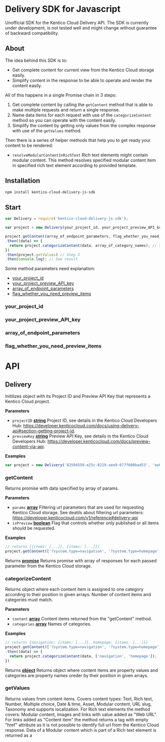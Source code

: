 # Delivery SDK for Javascript

Unofficial SDK for the Kentico Cloud Delivery API. The SDK is currently under development, is not tested well and might change without guarantee of backward compatibility.

## About

The idea behind this SDK is to:

-   Get complete content for current view from the Kentico Cloud storage easily.
-   Simplify content in the response to be able to operate and render the content easily.

All of this happens in a single Promise chain in 3 steps:

1.  Get complete content by calling the `getContent` method that is able to make multiple requests and return a single response.
2.  Name data items for each request with use of the `categorizeContent` method so you can operate with the content easily.
3.  Simplify the content by getting only values from the complex response with use of the `getValues` method.

Then there is a series of helper methods that help you to get ready your content to be rendered:

-   `resolveModularContentInRichText` Rich text elements might contain modular content. This method resolves specified modular content item in specified rich text element according to provided template.

## Installation

```sh
npm install kentico-cloud-delivery-js-sdk
```

## Start

```javascript
var Delivery = require('kentico-cloud-delivery-js-sdk');

var project = new Delivery(your_project_id, your_project_preview_API_key);

project.getContent(array_of_endpoint_parameters, flag_whether_you_need_preview_items) // Step 1
.then((data) => {
  return project.categorizeContent(data, array_of_category_names); // Step 2
})
.then(project.getValues) // Step 3
.then(console.log); // See result
```

Some method parameters need explanation:

-   [your_project_id](#your_project_id)
-   [your_project_preview_API_key](#your_project_preview_API_key)
-   [array_of_endpoint_parameters](#array_of_endpoint_parameters)
-   [flag_whether_you_need_preview_items](#flag_whether_you_need_preview_items)

### <a name="your_project_id"></a>your_project_id

### <a name="your_project_preview_API_key"></a>your_project_preview_API_key

### <a name="array_of_endpoint_parameters"></a>array_of_endpoint_parameters

### <a name="flag_whether_you_need_preview_items"></a>flag_whether_you_need_preview_items

# API

<!-- Generated by documentation.js. Update this documentation by updating the source code. -->

## Delivery

Initilizes object with its Project ID and Preview API Key that represents a Kentico Cloud project.

**Parameters**

-   `projectID` **[string](https://developer.mozilla.org/en-US/docs/Web/JavaScript/Reference/Global_Objects/String)** Project ID, see details in the Kentico Cloud Developers Hub: <https://developer.kenticocloud.com/docs/using-delivery-api#section-getting-project-id>.
-   `previewKey` **[string](https://developer.mozilla.org/en-US/docs/Web/JavaScript/Reference/Global_Objects/String)** Preview API Key, see details in the Kentico Cloud Developers Hub: <https://developer.kenticocloud.com/docs/preview-content-via-api>.

**Examples**

```javascript
var project = new Delivery('82594550-e25c-8219-aee9-677f600bad53', 'ew0KICAiYWxnIjo...QvV8puicXQ');
```

### getContent

Returns promise with data specified by array of params.

**Parameters**

-   `params` **[array](https://developer.mozilla.org/en-US/docs/Web/JavaScript/Reference/Global_Objects/Array)** Filtering url parameters that are used for requesting Kentico Cloud storage. See deatils about filtering url parameters: <https://developer.kenticocloud.com/v1/reference#delivery-api>
-   `isPreview` **[boolean](https://developer.mozilla.org/en-US/docs/Web/JavaScript/Reference/Global_Objects/Boolean)** Flag that controls whether only published or all items should be requested.

**Examples**

```javascript
// returns [{items: [...]}, {items: [...]}]
project.getContent(['?system.type=navigation', '?system.type=homepage'], false)
```

Returns **[promise](https://developer.mozilla.org/en-US/docs/Web/JavaScript/Reference/Global_Objects/Promise)** Returns promise with array of responses for each passed parameter from the Kentico Cloud storage.

### categorizeContent

Returns object where each content item is assigned to one category according to their position in given arrays. Number of content items and categories must match.

**Parameters**

-   `content` **[array](https://developer.mozilla.org/en-US/docs/Web/JavaScript/Reference/Global_Objects/Array)** Content items returned from the "getContent" method.
-   `categories` **[array](https://developer.mozilla.org/en-US/docs/Web/JavaScript/Reference/Global_Objects/Array)** Names of categories.

**Examples**

```javascript
// returns {navigation: {items: [...]}, homepage: {items: [...]}}
project.getContent(['?system.type=navigation', '?system.type=homepage'], false)
.then((data) => {
  return project.categorizeContent(data, ['navigation', 'homepage']);
})
```

Returns **[object](https://developer.mozilla.org/en-US/docs/Web/JavaScript/Reference/Global_Objects/Object)** Returns object where content items are property values and categories are property names oreder by their position in given arrays.

### getValues

Returns values from content items.
Covers content types: Text, Rich text, Number, Multiple choice, Date & time, Asset, Modular content, URL slug, Taxonomy and supports localization.
For Rich text elements the method covers: Modular content, images and links with value added as "Web URL". For links added as "Content item" the method returns a <a> tag with empty "href" attribute as it is not possible to identify full url from the Kentico Cloud response.
Data of a Modular content which is part of a Rich text element is returned as a <script> tag with data in the JSON format inside. The <script> tag is inserted after the <object> tag which represents position of the Modular content in the default Kentico CLoud response.

**Parameters**

-   `content` **[object](https://developer.mozilla.org/en-US/docs/Web/JavaScript/Reference/Global_Objects/Object)** Categorized content items returned from the "categorizeContent" method.
-   `config` **[object](https://developer.mozilla.org/en-US/docs/Web/JavaScript/Reference/Global_Objects/Object)** Optional. Model that describes values you need to get from the data provided through content parameter. If the config parameter is not present the returned object contains the "system" object for each item and values for each property. It is recommeneded not to use the "config" parameter in most scenarions.

**Examples**

```javascript
// Returns
// {
//   homepage: {
//     items: [{
//       system: {
//         id: '...',
//         name: '...'
//       },
//       elements: {
//         page_title: '...',
//         header: '...',
//         logos: [{
//           system: {
//             codename: '...'
//           },
//           elements: {
//             image: ['...'],
//             url: '...'
//           }
//         }]
//       }
//     }
//   }],
//   blog: {
//     items: [{
//       system: {
//         id: '...',
//         name: '...'
//       },
//       elements: {
//         page_title: '...',
//         publish_date: '...',
//         header_image: ['...', '...']
//       }
//     },{
//       system: {
//         id: '...',
//         name: '...'
//       },
//       elements: {
//         page_title: '...',
//         publish_date: '...',
//         header_image: ['...', '...']
//       }
//    }],
//    pagination: {
//      skip: ...,
//      limit: ...,
//      count: ...,
//      next_page: '...'
//    }
// }
project.getContent(['?system.type=home', '?system.type=blog_post'], false)
.then((data) => {
  return project.categorizeContent(data, ['hompage', 'blog']);
})
.then((data) => {
  return project.getValues(data, {
    homepage: {
      system: ['id', 'name'],
      elements: ['page_title', 'header', {
        name: 'logos',
        system: ['codename'],
        elements: ['image', 'url']
      }]
    },
    blog: {
      system: ['id', 'name'],
      elements: ['page_title', 'publish_date', 'header_image'],
      pagination: true
    }
  });
});
```

Returns **[object](https://developer.mozilla.org/en-US/docs/Web/JavaScript/Reference/Global_Objects/Object)** Returns structured content items values.

### resolveModularContentInRichText

Returns data containing resolved specified Modular content in specified Rich text element.

**Parameters**

-   `content` **[object](https://developer.mozilla.org/en-US/docs/Web/JavaScript/Reference/Global_Objects/Object)**
-   `categoryName` **[string](https://developer.mozilla.org/en-US/docs/Web/JavaScript/Reference/Global_Objects/String)**
-   `elementName` **[string](https://developer.mozilla.org/en-US/docs/Web/JavaScript/Reference/Global_Objects/String)**
-   `modularContentCodeName` **[string](https://developer.mozilla.org/en-US/docs/Web/JavaScript/Reference/Global_Objects/String)**
-   `template` **[string](https://developer.mozilla.org/en-US/docs/Web/JavaScript/Reference/Global_Objects/String)**

**Examples**

```javascript
project.getContent(['?system.type=home'], false)
.then((data) => {
  return project.categorizeContent(data, ['hompage']);
})
.then((data) => {
  return project.getValues(data, {
    homepage: {
      elements: ['rich_content_with_modular_content']
    }
  });
})
.then((data) => {
  data = project.resolveModularContentInRichText(data, 'homepage', 'rich_content_with_modular_content', 'myCodeName', '<div class="foo">{elements.label}</div><span>{system.id}</span>');
  return data;
});
```

Returns **[object](https://developer.mozilla.org/en-US/docs/Web/JavaScript/Reference/Global_Objects/Object)**
